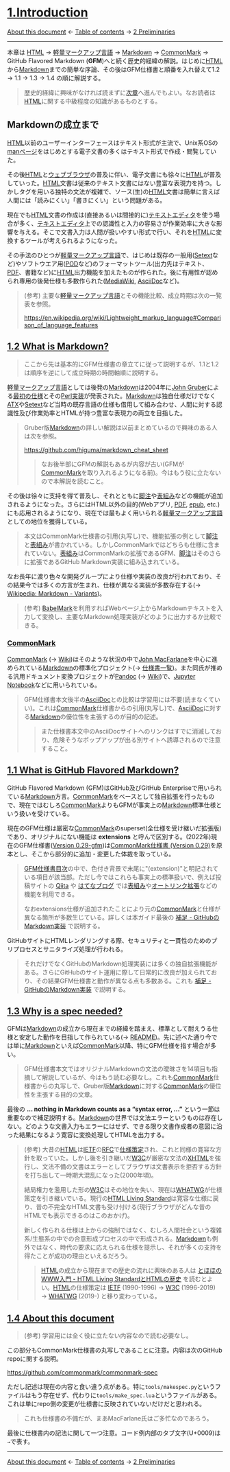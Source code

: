 # [1.Introduction](https://higuma.github.io/github-flabored-markdown/#introduction)

[About this document](README.md)
← [Table of contents](index.md) →
[2 Preliminaries](preliminaries.md)

------------------------------------------------------------------------

本章は [HTML] → [軽量マークアップ言語] → [Markdown] → [CommonMark] → GitHub Flavored Markdown (__GFM__)へと続く歴史的経緯の解説。はじめに[HTML]から[Markdown]までの簡単な序論、その後はGFM仕様書と順番を入れ替えて1.2 → 1.1 → 1.3 → 1.4 の順に解説する。

> 歴史的経緯に興味がなければ読まずに[次章](preliminaries.md)へ進んでもよい。なお読者は[HTML]に関する中級程度の知識があるものとする。

## Markdownの成立まで

[HTML]以前のユーザーインターフェースはテキスト形式が主流で、Unix系OSの[manページ]をはじめとする電子文書の多くはテキスト形式で作成・閲覧していた。

その後[HTML]と[ウェブブラウザ]の普及に伴い、電子文書にも徐々に[HTML]が普及していった。[HTML]文書は従来のテキスト文書にはない豊富な表現力を持つ。しかしタグを用いる独特の文法が複雑で、ソース(生)の[HTML]文書は簡単に言えば人間には「読みにくい」「書きにくい」という問題がある。

現在でも[HTML]文書の作成は(直接あるいは間接的に)[テキストエディタ]を使う場合が多く、[テキストエディタ]上での認識性と入力の容易さが作業効率に大きな影響を与える。そこで文書入力は人間が扱いやすい形式で行い、それを[HTML]に変換するツールが考えられるようになった。

その手法のひとつが[軽量マークアップ言語]で、はじめは既存の一般用([Setext]など)やソフトウエア用([POD]など)のフォーマットツール(出力先はテキスト、[PDF]、書籍など)に[HTML]出力機能を加えたものが作られた。後に有用性が認められ専用の後発仕様も多数作られた([MediaWiki], [AsciiDoc]など)。

> (参考) 主要な[軽量マークアップ言語]とその機能比較、成立時期は次の一覧表を参照。
> 
> <https://en.wikipedia.org/wiki/Lightweight_markup_language#Comparison_of_language_features>

## [1.2 What is Markdown?](https://higuma.github.io/github-flabored-markdown/#what-is-markdown-)

> ここから先は基本的にGFM仕様書の章立てに従って説明するが、1.1と1.2は順序を逆にして成立時期の時間軸順に説明する。

[軽量マークアップ言語]としては後発の[Markdown]は2004年に[John Gruber](https://en.wikipedia.org/wiki/John_Gruber)による[最初の仕様](https://daringfireball.net/projects/markdown/syntax)とその[Perl実装](https://daringfireball.net/projects/downloads/Markdown_1.0.1.zip)が発表された。[Markdown]は独自仕様だけでなく[ATX]や[Setext]など当時の既存言語の仕様も借用して組み合わせ、人間に対する認識性及び作業効率とHTMLが持つ豊富な表現力の両立を目指した。

> Gruber版[Markdown]の詳しい解説は以前まとめているので興味のある人は次を参照。
> 
> https://github.com/higuma/markdown_cheat_sheet
> 
> > なお後半部にGFMの解説もあるが内容が古い(GFMが[CommonMark]を取り入れるようになる前)。今はもう役に立たないので本解説を読むこと。

その後は徐々に支持を得て普及し、それとともに[脚注]や[表組み]などの機能が追加されるようになった。さらにはHTML以外の目的(Webアプリ, [PDF], [epub], etc.)にも応用されるようになり、現在では最もよく用いられる[軽量マークアップ言語]としての地位を獲得している。

> 本文はCommonMark仕様書の引用(丸写し)で、機能拡張の例として[脚注]と[表組み]が書かれている。しかしCommonMarkではどちらも仕様に含まれていない。[表組み]はCommonMarkの拡張であるGFM、[脚注]はそのさらに拡張であるGitHub Markdown実装に組み込まれている。

なお長年に渡り色々な開発グループにより仕様や実装の改良が行われており、その結果今では多くの方言が生まれ、仕様が異なる実装が多数存在する(→ [Wikipedia: Markdown - Variants](https://en.wikipedia.org/wiki/Markdown#Variants))。

> (参考) [BabelMark](https://babelmark.github.io/faq/)を利用すればWebページ上からMarkdownテキストを入力して変換し、主要なMarkdown処理実装がどのように出力するか比較できる。

### [CommonMark]

[CommonMark] (→ [Wiki](https://en.wikipedia.org/wiki/Markdown#Standardization))はそのような状況の中で[John MacFarlane](John_MacFarlane_(philosopher))を中心に進められている[Markdown]の標準化プロジェクト(→ [仕様書一覧](https://spec.commonmark.org/))。また同氏が推める汎用ドキュメント変換プロジェクトが[Pandoc](https://pandoc.org/) (→ [Wiki](https://en.wikipedia.org/wiki/Pandoc))で、[Jupyter Notebook](https://jupyter.org/)などに用いられている。

> GFM仕様書本文後半の[AsciiDoc]との比較は学習用には不要(読まなくていい)。これは[CommonMark]仕様書からの引用(丸写し)で、[AsciiDoc]に対する[Markdown]の優位性を主張するのが目的の記述。
>
> > また仕様書本文中のAsciiDocサイトへのリンクはすでに消滅しており、危険そうなポップアップが出る別サイトへ誘導されるので注意すること。

## [1.1 What is GitHub Flavored Markdown?](https://higuma.github.io/github-flabored-markdown/#what-is-github-flavored-markdown-)

GitHub Flavored Markdown (GFM)はGitHub及びGitHub Enterpriseで用いられている[Markdown]方言。[CommonMark]をベースとして独自拡張を行ったもので、現在ではむしろ[CommonMark]よりもGFMが事実上の[Markdown]標準仕様という扱いを受けている。

現在のGFM仕様は厳密な[CommonMark]のsuperset(全仕様を受け継いだ拡張版)であり、オリジナルにない機能は __extensions__ と呼んで区別する。(2022年)現在のGFM仕様書([Version 0.29-gfm](https://higuma.github.io/github-flabored-markdown/))は[CommonMark仕様書 (Version 0.29)](https://spec.commonmark.org/0.29/)を原本とし、そこから部分的に追加・変更した体裁を取っている。

> [GFM仕様書目次](https://higuma.github.io/github-flabored-markdown/)の中で、色付き背景で末尾に"(extension)"と明記されている項目が該当部。ただし今ではこれらも事実上の標準扱いで、例えば投稿サイトの [Qiita](https://qiita.com/) や [はてなブログ](https://hatenablog.com/) では[表組み]や[オートリンク拡張]などの機能を利用できる。
> 
> なおextensions仕様が追加されたことにより元の[CommonMark]と仕様が異なる箇所が多数生じている。詳しくは本ガイド最後の [補足 - GitHubのMarkdown実装](github-markdown-implementation.md) で説明する。

GitHubサイトにHTMLレンダリングする際、セキュリティと一貫性のためのプリプロセスとサニタライズ処理が行われる。

> それだけでなくGitHubのMarkdown処理実装には多くの独自拡張機能がある。さらにGitHubのサイト運用に際して日常的に改良が加えられており、その結果GFM仕様書と動作が異なる点も多数ある。これも [補足 - GitHubのMarkdown実装](github-markdown-implementation.md) で説明する。

## [1.3 Why is a spec needed?](https://higuma.github.io/github-flabored-markdown/#why-is-a-spec-needed-)

GFMは[Markdown]の成立から現在までの経緯を踏まえ、標準として耐えうる仕様と安定した動作を目指して作られている(→ [README](https://github.com/github/cmark-gfm/blob/master/README.md))。先に述べた通り今では単に[Markdown]といえば[CommonMark]以降、特にGFM仕様を指す場合が多い。

> GFM仕様書本文ではオリジナルMarkdownの文法の曖昧さを14項目も指摘して解説しているが、今はもう読む必要なし。これも[CommonMark]仕様書からの丸写しで、Gruber版[Markdown]に対する[CommonMark]の優位性を主張する目的の文章。

最後の __... nothing in Markdown counts as a “syntax error, ...”__ という一節は重要なので補足説明する。[Markdown]の世界では文法エラーというものは存在しない。どのような文書入力もエラーにはせず、できる限り文書作成者の意図に沿った結果になるよう寛容に変換処理してHTMLを出力する。

> (参考) 大昔の[HTML]は[IETF]の[RFC]で[仕様策定](https://datatracker.ietf.org/doc/html/rfc1945)され、これと同様の寛容な方針を取っていた。しかし後を引き継いだ[W3C]が厳密な文法の[XHTML]を強行し、文法不備の文書はエラーとしてブラウザは文書表示を拒否する方針を打ち出して一時期大混乱になった(2000年頃)。
> 
> 結局権力を濫用した形の[W3C]はその地位を失い、現在は[WHATWG]が仕様策定を引き継いでいる。現行の[HTML Living Standard]は寛容な仕様に戻り、昔の不完全なHTML文書も受け付ける(現行ブラウザがどんな昔のHTMLでも表示できるのはこのおかげ)。
> 
> 新しく作られる仕様は上からの強制ではなく、むしろ人間社会という複雑系/生態系の中での合意形成プロセスの中で形成される。[Markdown]も例外ではなく、時代の要求に応えられる仕様を提示し、それが多くの支持を得たことが成功の理由といえるだろう。
> 
> > [HTML]の成立から現在までの歴史の流れに興味のある人は [とほほのWWW入門 - HTML Living StandardとHTMLの歴史](https://www.tohoho-web.com/html/memo/htmlls.htm) を読むとよい。[HTML]の仕様策定は [IETF] \(1990-1996) → [W3C] \(1996-2019) → [WHATWG] \(2019-) と移り変わっている。

## [1.4 About this document](https://higuma.github.io/github-flabored-markdown/#about-this-document)

> (参考) 学習用には全く役に立たない内容なので読む必要なし。

この部分もCommonMark仕様書の丸写しであることに注意。内容は次のGitHub repoに関する説明。

https://github.com/commonmark/commonmark-spec

ただし記述は現在の内容と食い違う点がある。特に`tools/makespec.py`というファイルはもう存在せず、代わりに`tools/make_spec.lua`というファイルがある。これは単にrepo側の変更が仕様書に反映されていないだけだと思われる。

> これも仕様書の不備だが、まあMacFarlane氏はご多忙なのであろう。

最後に仕様書内の記法に関して一つ注意。コード例内部のタブ文字(U+0009)は`→`で表す。

------------------------------------------------------------------------

[About this document](README.md)
← [Table of contents](index.md) →
[2 Preliminaries](preliminaries.md)

[AsciiDoc]: https://en.wikipedia.org/wiki/AsciiDoc
[ATX]: https://en.wikipedia.org/wiki/Aaron_Swartz#atx
[CommonMark]: https://commonmark.org/
[epub]: https://ja.wikipedia.org/wiki/EPUB
[HTML]: https://ja.wikipedia.org/wiki/HyperText_Markup_Language
[HTML Living Standard]: https://html.spec.whatwg.org/multipage/
[IETF]: https://datatracker.ietf.org/doc/html/rfc1945
[manページ]: https://ja.wikipedia.org/wiki/Manページ
[Markdown]: https://ja.wikipedia.org/wiki/Markdown
[MediaWiki]: https://ja.wikipedia.org/wiki/MediaWiki
[PDF]: https://ja.wikipedia.org/wiki/Portable_Document_Format
[POD]: https://ja.wikipedia.org/wiki/Plain_Old_Documentation
[RFC]: https://ja.wikipedia.org/wiki/Request_for_Comments
[Setext]: https://en.wikipedia.org/wiki/Setext
[W3C]: https://www.w3.org/
[WHATWG]: https://whatwg.org/
[XHTML]: https://ja.wikipedia.org/wiki/Extensible_HyperText_Markup_Language
[ウェブブラウザ]: https://ja.wikipedia.org/wiki/ウェブブラウザ
[オートリンク拡張]: autolinks-extension.md
[テキストエディタ]: https://ja.wikipedia.org/wiki/テキストエディタ
[軽量マークアップ言語]: https://ja.wikipedia.org/wiki/軽量マークアップ言語
[正規表現]: https://developer.mozilla.org/ja/docs/Web/JavaScript/Guide/Regular_Expressions
[表組み]: tables-extension.md
[脚注]: github-markdown-implementation.md#footnotes
